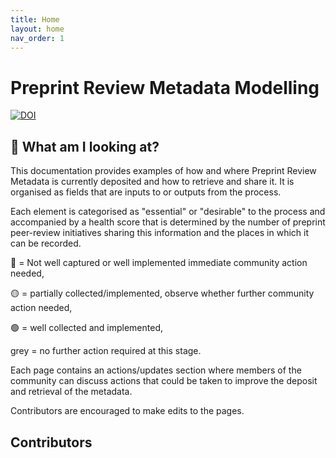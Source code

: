 ```yaml
---
title: Home
layout: home
nav_order: 1
---
```


# Preprint Review Metadata Modelling
[![DOI](https://zenodo.org/badge/956511465.svg)](https://doi.org/10.5281/zenodo.15236642)

## 🤔 What am I looking at?
This documentation provides examples of how and where Preprint Review Metadata is currently deposited and how to retrieve and  share it. It is organised as fields that are inputs to or outputs from the process. 

Each element is categorised as "essential" or "desirable" to the process and accompanied by a health score that is determined by the number of preprint peer-review initiatives sharing this information and the places in which it can be recorded.

🔴 =  Not well captured or well implemented immediate community action needed, 

🟡 = partially collected/implemented, observe whether further community action needed, 

🟢 = well collected and implemented, 

grey = no further action required at this stage.

Each page contains an actions/updates section where members of the community can discuss actions that could be taken to improve the deposit and retrieval of the metadata.

Contributors are encouraged to make edits to the pages.

## Contributors

<div id="contributors" class="contributors"></div>

<script>
  fetch('https://api.github.com/repos/elifesciences/preprint-review-metadata/contributors')
    .then(res => res.json())
    .then(data => {
      const container = document.getElementById('contributors');
      data.forEach(contributor => {
        const div = document.createElement('div');
        div.className = 'contributor';
        div.innerHTML = `
          <a href="${contributor.html_url}" target="_blank" rel="noopener noreferrer">
            <img src="${contributor.avatar_url}" alt="${contributor.login}" width="50" height="50" class="contributor-avatar" style="border-radius: 50%;">
            <span class="contributor-name">${contributor.login}</span>
          </a>
        `;
        container.appendChild(div);
      });
    });
</script>
